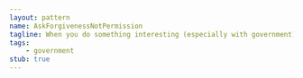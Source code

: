 ```yaml
---
layout: pattern
name: AskForgivenessNotPermission
tagline: When you do something interesting (especially with government), it's sometimes better to act first and get permission later.
tags:
    - government
stub: true
---
```

